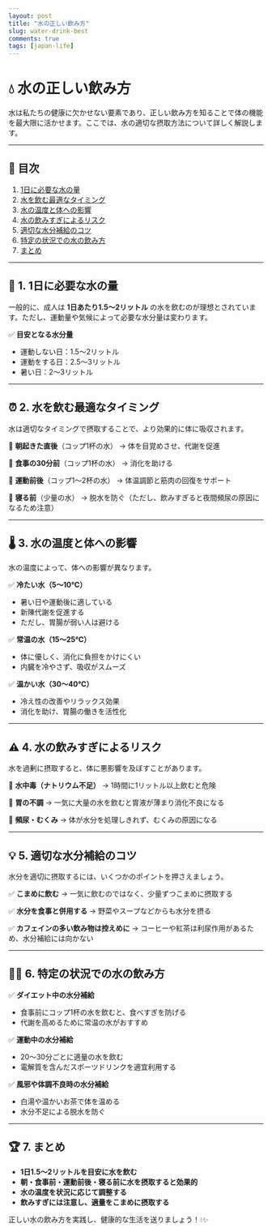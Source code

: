 ```yaml
---
layout: post
title: "水の正しい飲み方"
slug: water-drink-best
comments: true
tags: [japan-life]
---
```


# 💧 水の正しい飲み方

水は私たちの健康に欠かせない要素であり、正しい飲み方を知ることで体の機能を最大限に活かせます。ここでは、水の適切な摂取方法について詳しく解説します。

---

## 📌 目次

1. [1日に必要な水の量](#-1日に必要な水の量)
2. [水を飲む最適なタイミング](#-水を飲む最適なタイミング)
3. [水の温度と体への影響](#-水の温度と体への影響)
4. [水の飲みすぎによるリスク](#-水の飲みすぎによるリスク)
5. [適切な水分補給のコツ](#-適切な水分補給のコツ)
6. [特定の状況での水の飲み方](#-特定の状況での水の飲み方)
7. [まとめ](#-まとめ)

---

## 🥤 1. 1日に必要な水の量

一般的に、成人は **1日あたり1.5～2リットル** の水を飲むのが理想とされています。ただし、運動量や気候によって必要な水分量は変わります。

✅ **目安となる水分量**
- 運動しない日：1.5～2リットル
- 運動をする日：2.5～3リットル
- 暑い日：2～3リットル

---

## ⏰ 2. 水を飲む最適なタイミング

水は適切なタイミングで摂取することで、より効果的に体に吸収されます。

🔹 **朝起きた直後**（コップ1杯の水） → 体を目覚めさせ、代謝を促進

🔹 **食事の30分前**（コップ1杯の水） → 消化を助ける

🔹 **運動前後**（コップ1～2杯の水） → 体温調節と筋肉の回復をサポート

🔹 **寝る前**（少量の水） → 脱水を防ぐ（ただし、飲みすぎると夜間頻尿の原因になるため注意）

---

## 🌡 3. 水の温度と体への影響

水の温度によって、体への影響が異なります。

✅ **冷たい水（5～10℃）**
- 暑い日や運動後に適している
- 新陳代謝を促進する
- ただし、胃腸が弱い人は避ける

✅ **常温の水（15～25℃）**
- 体に優しく、消化に負担をかけにくい
- 内臓を冷やさず、吸収がスムーズ

✅ **温かい水（30～40℃）**
- 冷え性の改善やリラックス効果
- 消化を助け、胃腸の働きを活性化

---

## ⚠ 4. 水の飲みすぎによるリスク

水を過剰に摂取すると、体に悪影響を及ぼすことがあります。

🔹 **水中毒（ナトリウム不足）** → 1時間に1リットル以上飲むと危険

🔹 **胃の不調** → 一気に大量の水を飲むと胃液が薄まり消化不良になる

🔹 **頻尿・むくみ** → 体が水分を処理しきれず、むくみの原因になる

---

## 💡 5. 適切な水分補給のコツ

水分を適切に摂取するには、いくつかのポイントを押さえましょう。

✅ **こまめに飲む** → 一気に飲むのではなく、少量ずつこまめに摂取する

✅ **水分を食事と併用する** → 野菜やスープなどからも水分を摂る

✅ **カフェインの多い飲み物は控えめに** → コーヒーや紅茶は利尿作用があるため、水分補給には向かない

---

## 🏃‍♂️ 6. 特定の状況での水の飲み方

✅ **ダイエット中の水分補給**
- 食事前にコップ1杯の水を飲むと、食べすぎを防げる
- 代謝を高めるために常温の水がおすすめ

✅ **運動中の水分補給**
- 20～30分ごとに適量の水を飲む
- 電解質を含んだスポーツドリンクを適宜利用する

✅ **風邪や体調不良時の水分補給**
- 白湯や温かいお茶で体を温める
- 水分不足による脱水を防ぐ

---

## 🏆 7. まとめ

- **1日1.5～2リットルを目安に水を飲む**
- **朝・食事前・運動前後・寝る前に水を摂取すると効果的**
- **水の温度を状況に応じて調整する**
- **飲みすぎには注意し、適量をこまめに摂取する**

正しい水の飲み方を実践し、健康的な生活を送りましょう！💧✨

